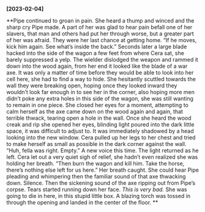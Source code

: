 **[2023-02-04]**

**Pipe continued to groan in pain. She heard a thump and winced and the sharp cry Pipe made. A part of her was glad to hear pain befall one of her slavers, that man and others had put her through worse, but a greater part of her was afraid. They were her last chance at getting home. 
“If he moves, kick him again. See what’s inside the back.”
Seconds later a large blade hacked into the side of the wagon a few feet from where Cera sat, she barely suppressed a yelp. The wielder dislodged the weapon and rammed it down into the wood again, from her end it looked like the blade of a war axe. It was only a matter of time before they would be able to look into her cell here, she had to find a way to hide. She hesitantly scuttled towards the wall they were breaking open, hoping once they looked inward they wouldn’t look far enough in to see her in the corner, also hoping more men didn’t poke any extra holes in this side of the wagon, she was still wanting to remain in one piece. She closed her eyes for a moment, attempting to calm herself as the axe came down on the wood again and again, that terrible thwack, tearing open a hole in the wall. Once she heard the wood creak and rip she opened her eyes, blinding light poured into the dark little space, it was difficult to adjust to.
It was immediately shadowed by a head looking into the new window. Cera pulled up her legs to her chest and tried to make herself as small as possible in the dark corner against the wall. 
“Huh, fella was right. Empty.” A new voice this time. The light returned as he left. 
Cera let out a very quiet sigh of relief, she hadn’t even realized she was holding her breath.
“Then burn the wagon and kill him. Take the horse, there’s nothing else left for us here.”
Her breath caught. 
She could hear Pipe pleading and whimpering then the familiar sound of that axe thwacking down. Silence. Then the sickening sound of the axe ripping out from Pipe’s corpse. Tears started running down her face. 
*This is very bad.* She was going to die in here, in this stupid little box. 
A blazing torch was tossed in through the opening and landed in the center of the floor. 
**